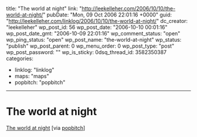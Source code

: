 title: "The world at night"
link: "http://leekelleher.com/2006/10/10/the-world-at-night/"
pubDate: "Mon, 09 Oct 2006 22:01:16 +0000"
guid: "http://leekelleher.com/linklog/2006/10/10/the-world-at-night/"
dc_creator: "leekelleher"
wp_post_id: 56
wp_post_date: "2006-10-10 00:01:16"
wp_post_date_gmt: "2006-10-09 22:01:16"
wp_comment_status: "open"
wp_ping_status: "open"
wp_post_name: "the-world-at-night"
wp_status: "publish"
wp_post_parent: 0
wp_menu_order: 0
wp_post_type: "post"
wp_post_password: ""
wp_is_sticky: 0dsq_thread_id: 3582350387
categories:
  - linklog: "linklog"
  - maps: "maps"
  - popbitch: "popbitch"

---

# The world at night

<a href="http://antwrp.gsfc.nasa.gov/apod/image/0610/earthlights02_dmsp_big.jpg">The world at night</a> [via <a href="http://www.popbitch.com/">popbitch</a>]